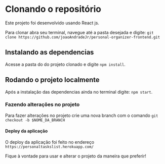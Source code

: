 # Clonando o repositório

Este projeto foi desenvolvido usando React js.

Para clonar abra seu terminal, navegue até a pasta desejada e digite: ``git clone https://github.com/joaoAndradeJr/personal-organizer-frontend.git``

## Instalando as dependencias

Acesse a pasta do do projeto clonado e digite `npm install`.

## Rodando o projeto localmente

Após a instalação das dependencias ainda no terminal digite: `npm start`.

### Fazendo alterações no projeto

Para fazer alterações no projeto crie uma nova branch com o comando `git checkout -b $NOME_DA_BRANCH`

#### Deploy da aplicação

O deploy da aplicação foi feito no endereço `https://personaltaskslist.herokuapp.com/`

Fique à vontade para usar e alterar o projeto da maneira que preferir!
